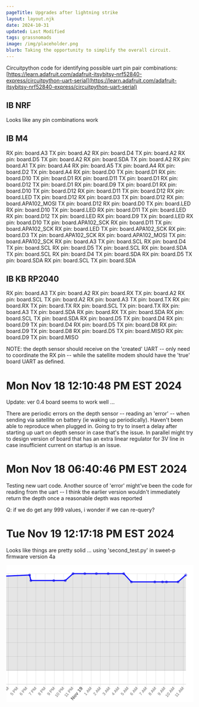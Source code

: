 ```yaml
---
pageTitle: Upgrades after lightning strike 
layout: layout.njk
date: 2024-10-31
updated: Last Modified 
tags: grassnomads 
image: /img/placeholder.png
blurb: Taking the opportunity to simplify the overall circuit. 
---
```


Circuitpython code for identifying possible uart pin pair combinations: [https://learn.adafruit.com/adafruit-itsybitsy-nrf52840-express/circuitpython-uart-serial](https://learn.adafruit.com/adafruit-itsybitsy-nrf52840-express/circuitpython-uart-serial)

## IB NRF 

Looks like any pin combinations work

## IB M4

RX pin: board.A3         TX pin: board.A2
RX pin: board.D4         TX pin: board.A2
RX pin: board.D5         TX pin: board.A2
RX pin: board.SDA        TX pin: board.A2
RX pin: board.A1         TX pin: board.A4
RX pin: board.A5         TX pin: board.A4
RX pin: board.D2         TX pin: board.A4
RX pin: board.D0         TX pin: board.D1
RX pin: board.D10        TX pin: board.D1
RX pin: board.D11        TX pin: board.D1
RX pin: board.D12        TX pin: board.D1
RX pin: board.D9         TX pin: board.D1
RX pin: board.D10        TX pin: board.D12
RX pin: board.D11        TX pin: board.D12
RX pin: board.LED        TX pin: board.D12
RX pin: board.D3         TX pin: board.D12
RX pin: board.APA102_MOSI        TX pin: board.D12
RX pin: board.D0         TX pin: board.LED
RX pin: board.D10        TX pin: board.LED
RX pin: board.D11        TX pin: board.LED
RX pin: board.D12        TX pin: board.LED
RX pin: board.D9         TX pin: board.LED
RX pin: board.D10        TX pin: board.APA102_SCK
RX pin: board.D11        TX pin: board.APA102_SCK
RX pin: board.LED        TX pin: board.APA102_SCK
RX pin: board.D3         TX pin: board.APA102_SCK
RX pin: board.APA102_MOSI        TX pin: board.APA102_SCK
RX pin: board.A3         TX pin: board.SCL
RX pin: board.D4         TX pin: board.SCL
RX pin: board.D5         TX pin: board.SCL
RX pin: board.SDA        TX pin: board.SCL
RX pin: board.D4         TX pin: board.SDA
RX pin: board.D5         TX pin: board.SDA
RX pin: board.SCL        TX pin: board.SDA

## IB KB RP2040 

RX pin: board.A3         TX pin: board.A2
RX pin: board.RX         TX pin: board.A2
RX pin: board.SCL        TX pin: board.A2
RX pin: board.A3         TX pin: board.TX
RX pin: board.RX         TX pin: board.TX
RX pin: board.SCL        TX pin: board.TX
RX pin: board.A3         TX pin: board.SDA
RX pin: board.RX         TX pin: board.SDA
RX pin: board.SCL        TX pin: board.SDA
RX pin: board.D5         TX pin: board.D4
RX pin: board.D9         TX pin: board.D4
RX pin: board.D5         TX pin: board.D8
RX pin: board.D9         TX pin: board.D8
RX pin: board.D5         TX pin: board.MISO
RX pin: board.D9         TX pin: board.MISO

NOTE:  the depth sensor should receive on the 'created' UART -- only need to coordinate the RX pin -- while the satellite modem should have the 'true' board UART as defined.


# Mon Nov 18 12:10:48 PM EST 2024

Update:  ver 0.4 board seems to work well ...

There are periodic errors on the depth sensor -- reading an 'error' -- when sending via satellite on battery (ie waking up periodically).  Haven't been able to reproduce when plugged in.  Going to try to insert a delay after starting up uart on depth sensor in case that's the issue.  In parallel might try to design version of board that has an extra linear regulator for 3V line in case insufficient current on startup is an issue.

# Mon Nov 18 06:40:46 PM EST 2024

Testing new uart code.  Another source of 'error' might've been the code for reading from the uart -- I think the earlier version wouldn't immediately return the depth once a reasonable depth was reported

Q: if we do get any 999 values, i wonder if we can re-query? 

 
# Tue Nov 19 12:17:18 PM EST 2024

Looks like things are pretty solid ... using 'second_test.py' in sweet-p firmware version 4a

![](/img/ojofeliz/regular_pings.png)
